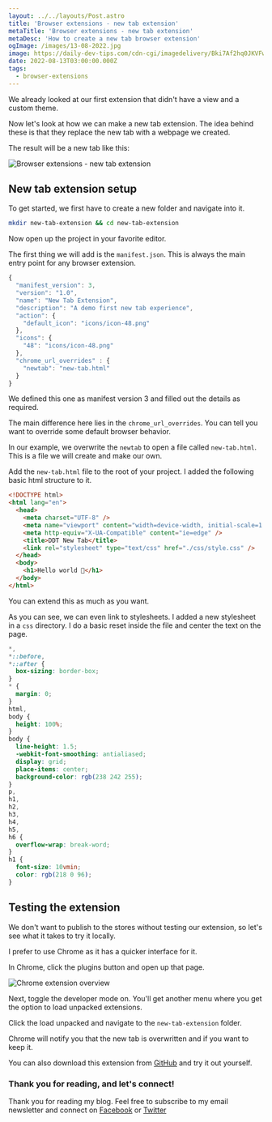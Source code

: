 ```yaml
---
layout: ../../layouts/Post.astro
title: 'Browser extensions - new tab extension'
metaTitle: 'Browser extensions - new tab extension'
metaDesc: 'How to create a new tab browser extension'
ogImage: /images/13-08-2022.jpg
image: https://daily-dev-tips.com/cdn-cgi/imagedelivery/Bki7Af2hq0JKVFw1XYYMQg/176f0393-9746-42cb-bb46-ed1951f12300
date: 2022-08-13T03:00:00.000Z
tags:
  - browser-extensions
---
```


We already looked at our first extension that didn't have a view and a custom theme.

Now let's look at how we can make a new tab extension.
The idea behind these is that they replace the new tab with a webpage we created.

The result will be a new tab like this:

![Browser extensions - new tab extension](https://cdn.hashnode.com/res/hashnode/image/upload/v1659508291054/h_qZLBDqZ.png)

## New tab extension setup

To get started, we first have to create a new folder and navigate into it.

```bash
mkdir new-tab-extension && cd new-tab-extension
```

Now open up the project in your favorite editor.

The first thing we will add is the `manifest.json`. This is always the main entry point for any browser extension.

```js
{
  "manifest_version": 3,
  "version": "1.0",
  "name": "New Tab Extension",
  "description": "A demo first new tab experience",
  "action": {
    "default_icon": "icons/icon-48.png"
  },
  "icons": {
    "48": "icons/icon-48.png"
  },
  "chrome_url_overrides" : {
    "newtab": "new-tab.html"
  }
}
```

We defined this one as manifest version 3 and filled out the details as required.

The main difference here lies in the `chrome_url_overrides`.
You can tell you want to override some default browser behavior.

In our example, we overwrite the `newtab` to open a file called `new-tab.html`.
This is a file we will create and make our own.

Add the `new-tab.html` file to the root of your project.
I added the following basic html structure to it.

```html
<!DOCTYPE html>
<html lang="en">
  <head>
    <meta charset="UTF-8" />
    <meta name="viewport" content="width=device-width, initial-scale=1.0" />
    <meta http-equiv="X-UA-Compatible" content="ie=edge" />
    <title>DDT New Tab</title>
    <link rel="stylesheet" type="text/css" href="./css/style.css" />
  </head>
  <body>
    <h1>Hello world 👋</h1>
  </body>
</html>
```

You can extend this as much as you want.

As you can see, we can even link to stylesheets.
I added a new stylesheet in a `css` directory.
I do a basic reset inside the file and center the text on the page.

```css
*,
*::before,
*::after {
  box-sizing: border-box;
}
* {
  margin: 0;
}
html,
body {
  height: 100%;
}
body {
  line-height: 1.5;
  -webkit-font-smoothing: antialiased;
  display: grid;
  place-items: center;
  background-color: rgb(238 242 255);
}
p,
h1,
h2,
h3,
h4,
h5,
h6 {
  overflow-wrap: break-word;
}
h1 {
  font-size: 10vmin;
  color: rgb(218 0 96);
}
```

## Testing the extension

We don't want to publish to the stores without testing our extension, so let's see what it takes to try it locally.

I prefer to use Chrome as it has a quicker interface for it.

In Chrome, click the plugins button and open up that page.

![Chrome extension overview](https://cdn.hashnode.com/res/hashnode/image/upload/v1659333220794/C7-4tkk9O.png)

Next, toggle the developer mode on. You'll get another menu where you get the option to load unpacked extensions.

Click the load unpacked and navigate to the `new-tab-extension` folder.

Chrome will notify you that the new tab is overwritten and if you want to keep it.

You can also download this extension from [GitHub](https://github.com/rebelchris/new-tab-extension/tree/part-1) and try it out yourself.

### Thank you for reading, and let's connect!

Thank you for reading my blog. Feel free to subscribe to my email newsletter and connect on [Facebook](https://www.facebook.com/DailyDevTipsBlog) or [Twitter](https://twitter.com/DailyDevTips1)
